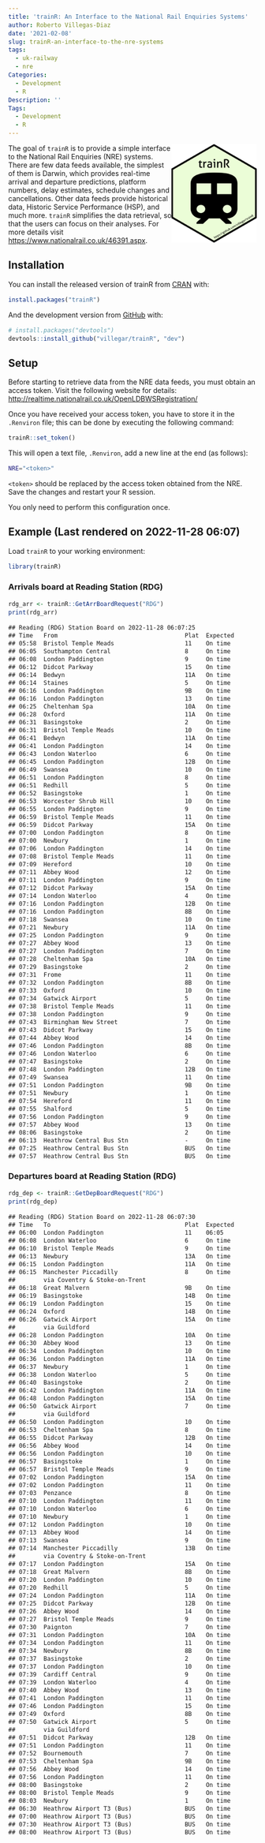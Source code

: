 ```yaml
---
title: 'trainR: An Interface to the National Rail Enquiries Systems'
author: Roberto Villegas-Diaz
date: '2021-02-08'
slug: trainR-an-interface-to-the-nre-systems
tags:
  - uk-railway
  - nre
Categories:
  - Development
  - R
Description: ''
Tags:
  - Development
  - R
---
```


<img src="https://raw.githubusercontent.com/villegar/trainR/main/inst/images/logo.png" alt="logo" align="right" height=200px/>

The goal of `trainR` is to provide a simple interface to the 
National Rail Enquiries (NRE) systems. There are few data feeds 
available, the simplest of them is Darwin, which provides real-time 
arrival and departure predictions, platform numbers, delay estimates, 
schedule changes and cancellations. Other data feeds provide historical 
data, Historic Service Performance (HSP), and much more. `trainR` 
simplifies the data retrieval, so that the users can focus on their 
analyses. For more details visit 
https://www.nationalrail.co.uk/46391.aspx.

## Installation

You can install the released version of trainR from [CRAN](https://CRAN.R-project.org) with:

``` r
install.packages("trainR")
```

And the development version from [GitHub](https://github.com/) with:

``` r
# install.packages("devtools")
devtools::install_github("villegar/trainR", "dev")
```

## Setup
Before starting to retrieve data from the NRE data feeds, you must obtain an access token. 
Visit the following website for details: http://realtime.nationalrail.co.uk/OpenLDBWSRegistration/

Once you have received your access token, you have to store it in the `.Renviron` file; this can be 
done by executing the following command:


```r
trainR::set_token()
```

This will open a text file, `.Renviron`, add a new line at the end (as follows):

```bash
NRE="<token>"
```

`<token>` should be replaced by the access token obtained from the NRE. Save the changes and restart 
your R session.

You only need to perform this configuration once.

## Example (Last rendered on 2022-11-28 06:07)

Load `trainR` to your working environment:

```r
library(trainR)
```

### Arrivals board at Reading Station (RDG)


```r
rdg_arr <- trainR::GetArrBoardRequest("RDG")
print(rdg_arr)
```

```
## Reading (RDG) Station Board on 2022-11-28 06:07:25
## Time   From                                    Plat  Expected
## 05:58  Bristol Temple Meads                    11    On time
## 06:05  Southampton Central                     8     On time
## 06:08  London Paddington                       9     On time
## 06:12  Didcot Parkway                          15    On time
## 06:14  Bedwyn                                  11A   On time
## 06:14  Staines                                 5     On time
## 06:16  London Paddington                       9B    On time
## 06:16  London Paddington                       13    On time
## 06:25  Cheltenham Spa                          10A   On time
## 06:28  Oxford                                  11A   On time
## 06:31  Basingstoke                             2     On time
## 06:31  Bristol Temple Meads                    10    On time
## 06:41  Bedwyn                                  11A   On time
## 06:41  London Paddington                       14    On time
## 06:43  London Waterloo                         6     On time
## 06:45  London Paddington                       12B   On time
## 06:49  Swansea                                 10    On time
## 06:51  London Paddington                       8     On time
## 06:51  Redhill                                 5     On time
## 06:52  Basingstoke                             1     On time
## 06:53  Worcester Shrub Hill                    10    On time
## 06:55  London Paddington                       9     On time
## 06:59  Bristol Temple Meads                    11    On time
## 06:59  Didcot Parkway                          15A   On time
## 07:00  London Paddington                       8     On time
## 07:00  Newbury                                 1     On time
## 07:06  London Paddington                       14    On time
## 07:08  Bristol Temple Meads                    11    On time
## 07:09  Hereford                                10    On time
## 07:11  Abbey Wood                              12    On time
## 07:11  London Paddington                       9     On time
## 07:12  Didcot Parkway                          15A   On time
## 07:14  London Waterloo                         4     On time
## 07:16  London Paddington                       12B   On time
## 07:16  London Paddington                       8B    On time
## 07:18  Swansea                                 10    On time
## 07:21  Newbury                                 11A   On time
## 07:25  London Paddington                       9     On time
## 07:27  Abbey Wood                              13    On time
## 07:27  London Paddington                       7     On time
## 07:28  Cheltenham Spa                          10A   On time
## 07:29  Basingstoke                             2     On time
## 07:31  Frome                                   11    On time
## 07:32  London Paddington                       8B    On time
## 07:33  Oxford                                  10    On time
## 07:34  Gatwick Airport                         5     On time
## 07:38  Bristol Temple Meads                    11    On time
## 07:38  London Paddington                       9     On time
## 07:43  Birmingham New Street                   7     On time
## 07:43  Didcot Parkway                          15    On time
## 07:44  Abbey Wood                              14    On time
## 07:46  London Paddington                       8B    On time
## 07:46  London Waterloo                         6     On time
## 07:47  Basingstoke                             2     On time
## 07:48  London Paddington                       12B   On time
## 07:49  Swansea                                 11    On time
## 07:51  London Paddington                       9B    On time
## 07:51  Newbury                                 1     On time
## 07:54  Hereford                                11    On time
## 07:55  Shalford                                5     On time
## 07:56  London Paddington                       9     On time
## 07:57  Abbey Wood                              13    On time
## 08:06  Basingstoke                             2     On time
## 06:13  Heathrow Central Bus Stn                -     On time
## 07:25  Heathrow Central Bus Stn                BUS   On time
## 07:57  Heathrow Central Bus Stn                BUS   On time
```

### Departures board at Reading Station (RDG)


```r
rdg_dep <- trainR::GetDepBoardRequest("RDG")
print(rdg_dep)
```

```
## Reading (RDG) Station Board on 2022-11-28 06:07:30
## Time   To                                      Plat  Expected
## 06:00  London Paddington                       11    06:05
## 06:08  London Waterloo                         6     On time
## 06:10  Bristol Temple Meads                    9     On time
## 06:13  Newbury                                 13A   On time
## 06:15  London Paddington                       11A   On time
## 06:15  Manchester Piccadilly                   8     On time
##        via Coventry & Stoke-on-Trent           
## 06:18  Great Malvern                           9B    On time
## 06:19  Basingstoke                             14B   On time
## 06:19  London Paddington                       15    On time
## 06:24  Oxford                                  14B   On time
## 06:26  Gatwick Airport                         15A   On time
##        via Guildford                           
## 06:28  London Paddington                       10A   On time
## 06:30  Abbey Wood                              13    On time
## 06:34  London Paddington                       10    On time
## 06:36  London Paddington                       11A   On time
## 06:37  Newbury                                 1     On time
## 06:38  London Waterloo                         5     On time
## 06:40  Basingstoke                             2     On time
## 06:42  London Paddington                       11A   On time
## 06:48  London Paddington                       15A   On time
## 06:50  Gatwick Airport                         7     On time
##        via Guildford                           
## 06:50  London Paddington                       10    On time
## 06:53  Cheltenham Spa                          8     On time
## 06:55  Didcot Parkway                          12B   On time
## 06:56  Abbey Wood                              14    On time
## 06:56  London Paddington                       10    On time
## 06:57  Basingstoke                             1     On time
## 06:57  Bristol Temple Meads                    9     On time
## 07:02  London Paddington                       15A   On time
## 07:02  London Paddington                       11    On time
## 07:03  Penzance                                8     On time
## 07:10  London Paddington                       11    On time
## 07:10  London Waterloo                         6     On time
## 07:10  Newbury                                 1     On time
## 07:12  London Paddington                       10    On time
## 07:13  Abbey Wood                              14    On time
## 07:13  Swansea                                 9     On time
## 07:14  Manchester Piccadilly                   13B   On time
##        via Coventry & Stoke-on-Trent           
## 07:17  London Paddington                       15A   On time
## 07:18  Great Malvern                           8B    On time
## 07:20  London Paddington                       10    On time
## 07:20  Redhill                                 5     On time
## 07:24  London Paddington                       11A   On time
## 07:25  Didcot Parkway                          12B   On time
## 07:26  Abbey Wood                              14    On time
## 07:27  Bristol Temple Meads                    9     On time
## 07:30  Paignton                                7     On time
## 07:31  London Paddington                       10A   On time
## 07:34  London Paddington                       11    On time
## 07:34  Newbury                                 8B    On time
## 07:37  Basingstoke                             2     On time
## 07:37  London Paddington                       10    On time
## 07:39  Cardiff Central                         9     On time
## 07:39  London Waterloo                         4     On time
## 07:40  Abbey Wood                              13    On time
## 07:41  London Paddington                       11    On time
## 07:46  London Paddington                       15    On time
## 07:49  Oxford                                  8B    On time
## 07:50  Gatwick Airport                         5     On time
##        via Guildford                           
## 07:51  Didcot Parkway                          12B   On time
## 07:51  London Paddington                       11    On time
## 07:52  Bournemouth                             7     On time
## 07:53  Cheltenham Spa                          9B    On time
## 07:56  Abbey Wood                              14    On time
## 07:56  London Paddington                       11    On time
## 08:00  Basingstoke                             2     On time
## 08:00  Bristol Temple Meads                    9     On time
## 08:03  Newbury                                 1     On time
## 06:30  Heathrow Airport T3 (Bus)               BUS   On time
## 07:00  Heathrow Airport T3 (Bus)               BUS   On time
## 07:30  Heathrow Airport T3 (Bus)               BUS   On time
## 08:00  Heathrow Airport T3 (Bus)               BUS   On time
```
